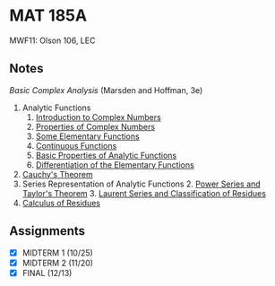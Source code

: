 # MAT 185A
MWF11: Olson 106, LEC
## Notes
*Basic Complex Analysis* (Marsden and Hoffman, 3e)
1. Analytic Functions
	1. [Introduction to Complex Numbers](../notes/complex-numbers.md)
	2. [Properties of Complex Numbers](../notes/complex-numbers.md)
	3. [Some Elementary Functions](../notes/holomorphic-function.md#elementary-functions)
	4. [Continuous Functions](../notes/continuous-function.md)
	5. [Basic Properties of Analytic Functions](../notes/holomorphic-function.md)
	6. [Differentiation of the Elementary Functions](../notes/holomorphic-function.md#elementary-functions)
2.  [Cauchy's Theorem](../notes/cauchy-s-theorem.md)
3. Series Representation of Analytic Functions
	2. [Power Series and Taylor's Theorem](../notes/power-series.md)
	3. [Laurent Series and Classification of Residues](../notes/laurent-series.md)
4. [Calculus of Residues](../notes/residue-theorem.md)
## Assignments
- [x] MIDTERM 1 (10/25)
- [x] MIDTERM 2 (11/20)
- [x] FINAL (12/13)